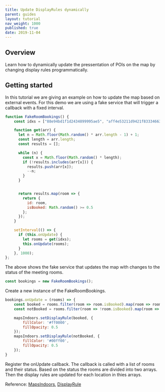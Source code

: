 ```yaml
---
title: Update DisplayRules dynamically
parent: guides
layout: tutorial
nav_weight: 1000
published: true
date: 2019-11-04
---
```


## Overview
Learn how to dynamically update the pressentation of POIs on the map by changing display rules programmatically.

<script async src="//jsfiddle.net/mapspeople/7fzyqhn3/embed/html,result/"></script>

## Getting started
In this tutorial we are giving an example on how to update the map based on external events. 
For this demo we are using a fake service that will trigger a callback with a fixed interval.

```javascript
function FakeRoomBookings() {
    const idxs = ["88e94bd1f1d2434899995ae5", "aff4e53211d9421f83334663", "1b53174c2d714838ae78b3c3", "4fddc8609b18463ca19beaa6", "9dc244a52d364c40a0263e26", "4b9ba70d960b48d48796758e"];

    function get(arr) {
      let n = Math.floor(Math.random() * arr.length - 1) + 1;
      const length = arr.length;
      const results = [];

      while (n) {
        const x = Math.floor(Math.random() * length);
        if (!results.includes(arr[x])) {
          results.push(arr[x]);
          --n;
        }
      }


      return results.map(room => {
        return {
          id: room,
          isBooked: Math.random() >= 0.5
        };
      });
    }

    setInterval(() => {
      if (this.onUpdate) {
        let rooms = get(idxs);
        this.onUpdate(rooms);
      }
    }, 1000);
};
```
The above shows the fake service that updates the map with changes to the status of the meeting rooms.

```javascript
const bookings = new FakeRoomBookings();
```
Create a new instance of the FakeRoomBookings.

```javascript
bookings.onUpdate = (rooms) => {
    const booked = rooms.filter(room => room.isBooked).map(room => room.id);
    const notBooked = rooms.filter(room => !room.isBooked).map(room => room.id);;

    mapsIndoors.setDisplayRule(booked, {
        fillColor: '#ff0000',
        fillOpacity: 0.5
    });
    mapsIndoors.setDisplayRule(notBooked, {
        fillColor: '#00ff00',
        fillOpacity: 0.5
    });
}
```
Register the onUpdate callback. 
The callback is called with a list of rooms and their status. Based on the status the rooms are divided into two arrays.
Then the display rules are updated for each location in thies arrays.

Reference: [MapsIndoors](https://app.mapsindoors.com/mapsindoors/js/sdk/latest/docs/MapsIndoors.html), [DisplayRule](https://app.mapsindoors.com/mapsindoors/js/sdk/latest/docs/global.html#DisplayRule)

